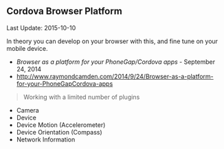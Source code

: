## Cordova Browser Platform ##
Last Update: 2015-10-10

In theory you can develop on your browser with this, and fine tune on your mobile device.

* *Browser as a platform for your PhoneGap/Cordova apps* - September 24, 2014
* http://www.raymondcamden.com/2014/9/24/Browser-as-a-platform-for-your-PhoneGapCordova-apps
> Working with a limited number of plugins
 - Camera
 - Device
 - Device Motion (Accelerometer)
 - Device Orientation (Compass)
 - Network Information
